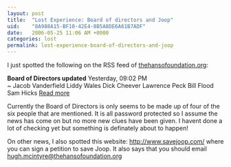 ```yaml
---
layout: post
title:  "Lost Experience: Board of directors and Joop"
uid:	"8A988A15-BF10-42E4-8B5A8DE6A61B7ADF"
date:   2006-05-25 11:06 AM +0000
categories: lost
permalink: lost-experience-board-of-directors-and-joop
---
```

I just spotted the following on the RSS feed of <a href ="http://www.thehansofoundation.org/#section=bios">thehansofoundation.org</a>:

<b>Board of Directors updated</b>
Yesterday, 09:02 PM<br/>
~ Jacob Vanderfield  Liddy Wales  Dick Cheever  Lawrence Peck  Bill Flood  Sam Hicks <a href ="http://www.thehansofoundation.org/#section=bios">Read more</a>


Currently the Board of Directors is only seems to be made up of four of the six people that are mentioned. It is all password protected so I assume the news has come on but no more new clues have been given. I havent done a lot of checking yet but something is definately about to happen!

On other news, I also spotted this website: <a href="http://www.savejoop.com/">http://www.savejoop.com/</a> where you can sign a petition to save Joop. It also says that you should email <a href="mailto:hugh.mcintyre@thehansofoundation.org">hugh.mcintyre@thehansofoundation.org</a>